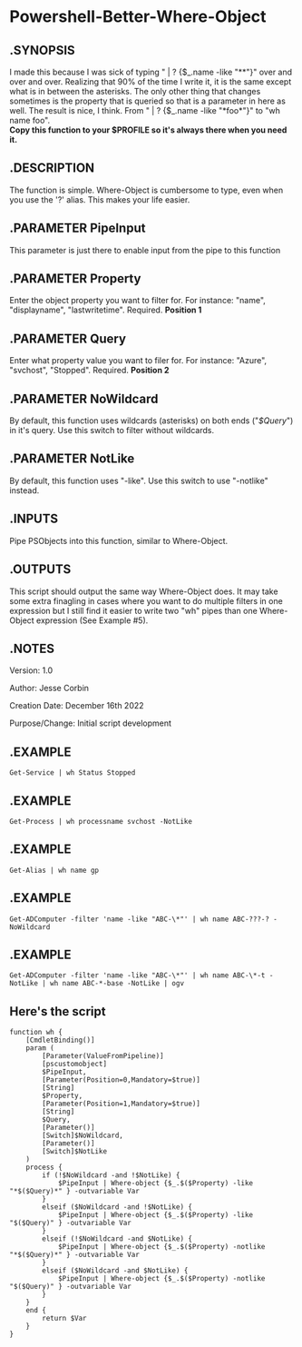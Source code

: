# Powershell-Better-Where-Object
## .SYNOPSIS
I made this because I was sick of typing " | ? {$\_.name -like "**"}" over and over and over. Realizing that 90% of the time I write it, it is the same except what is in between the asterisks. The only other thing that changes sometimes is the property that is queried so that is a parameter in here as well. The result is nice, I think. From " | ? {$_.name -like "\*foo\*"}" to "wh name foo".  
**Copy this function to your $PROFILE so it's always there when you need it.**

## .DESCRIPTION
The function is simple. Where-Object is cumbersome to type, even when you use the '?' alias. This makes your life easier.

## .PARAMETER PipeInput
This parameter is just there to enable input from the pipe to this function

## .PARAMETER Property
Enter the object property you want to filter for. For instance: "name", "displayname", "lastwritetime". Required. **Position 1**

## .PARAMETER Query
Enter what property value you want to filer for. For instance: "Azure", "svchost", "Stopped". Required. **Position 2**

## .PARAMETER NoWildcard
By default, this function uses wildcards (asterisks) on both ends ("*$Query*") in it's query. Use this switch to filter without wildcards. 

## .PARAMETER NotLike
By default, this function uses "-like". Use this switch to use "-notlike" instead.

## .INPUTS
Pipe PSObjects into this function, similar to Where-Object.

## .OUTPUTS
This script should output the same way Where-Object does. It may take some extra finagling in cases where you want to do multiple filters in one expression but I still find it easier to write two "wh" pipes than one Where-Object expression (See Example #5).

## .NOTES
Version:        1.0

Author:         Jesse Corbin

Creation Date:  December 16th 2022

Purpose/Change: Initial script development
    
## .EXAMPLE
    Get-Service | wh Status Stopped

## .EXAMPLE
    Get-Process | wh processname svchost -NotLike

## .EXAMPLE
    Get-Alias | wh name gp
    
## .EXAMPLE
    Get-ADComputer -filter 'name -like "ABC-\*"' | wh name ABC-???-? -NoWildcard

## .EXAMPLE
    Get-ADComputer -filter 'name -like "ABC-\*"' | wh name ABC-\*-t -NotLike | wh name ABC-*-base -NotLike | ogv

## Here's the script

    function wh {
        [CmdletBinding()]
        param (
            [Parameter(ValueFromPipeline)]
            [pscustomobject]
            $PipeInput,
            [Parameter(Position=0,Mandatory=$true)]
            [String]
            $Property,
            [Parameter(Position=1,Mandatory=$true)]
            [String]
            $Query,
            [Parameter()]
            [Switch]$NoWildcard,
            [Parameter()]
            [Switch]$NotLike
        )
        process {
            if (!$NoWildcard -and !$NotLike) {
                $PipeInput | Where-object {$_.$($Property) -like "*$($Query)*" } -outvariable Var
            }
            elseif ($NoWildcard -and !$NotLike) {
                $PipeInput | Where-object {$_.$($Property) -like "$($Query)" } -outvariable Var        
            }    
            elseif (!$NoWildcard -and $NotLike) {
                $PipeInput | Where-object {$_.$($Property) -notlike "*$($Query)*" } -outvariable Var        
            }    
            elseif ($NoWildcard -and $NotLike) {
                $PipeInput | Where-object {$_.$($Property) -notlike "$($Query)" } -outvariable Var        
            }    
        }
        end {
            return $Var 
        }
    }
